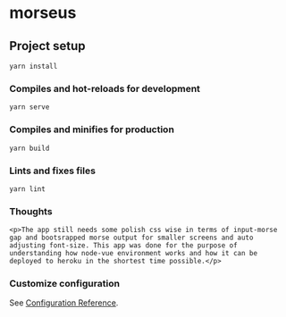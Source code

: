 # morseus

## Project setup
```
yarn install
```

### Compiles and hot-reloads for development
```
yarn serve
```

### Compiles and minifies for production
```
yarn build
```

### Lints and fixes files
```
yarn lint
```

### Thoughts
```
<p>The app still needs some polish css wise in terms of input-morse gap and bootsrapped morse output for smaller screens and auto adjusting font-size. This app was done for the purpose of understanding how node-vue environment works and how it can be deployed to heroku in the shortest time possible.</p>
```

### Customize configuration
See [Configuration Reference](https://cli.vuejs.org/config/).
